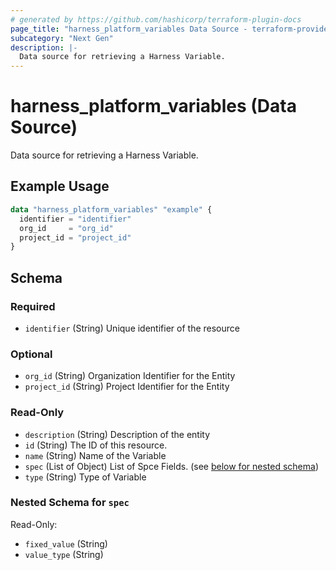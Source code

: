 ```yaml
---
# generated by https://github.com/hashicorp/terraform-plugin-docs
page_title: "harness_platform_variables Data Source - terraform-provider-harness"
subcategory: "Next Gen"
description: |-
  Data source for retrieving a Harness Variable.
---
```


# harness_platform_variables (Data Source)

Data source for retrieving a Harness Variable.

## Example Usage

```terraform
data "harness_platform_variables" "example" {
  identifier = "identifier"
  org_id     = "org_id"
  project_id = "project_id"
}
```

<!-- schema generated by tfplugindocs -->
## Schema

### Required

- `identifier` (String) Unique identifier of the resource

### Optional

- `org_id` (String) Organization Identifier for the Entity
- `project_id` (String) Project Identifier for the Entity

### Read-Only

- `description` (String) Description of the entity
- `id` (String) The ID of this resource.
- `name` (String) Name of the Variable
- `spec` (List of Object) List of Spce Fields. (see [below for nested schema](#nestedatt--spec))
- `type` (String) Type of Variable

<a id="nestedatt--spec"></a>
### Nested Schema for `spec`

Read-Only:

- `fixed_value` (String)
- `value_type` (String)
